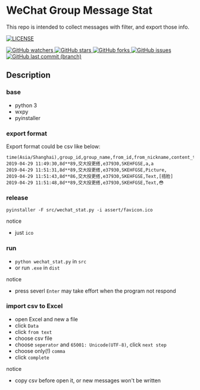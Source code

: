 # WeChat Group Message Stat

This repo is intended to collect messages with filter, 
and export those info.

[![LICENSE](https://img.shields.io/badge/license-MIT%20(The%20996%20Prohibited%20License)-blue.svg)](https://github.com/996icu/996.ICU/blob/master/LICENSE)

[
![GitHub watchers](https://img.shields.io/github/watchers/glrh111/wechat_stat.svg)
![GitHub stars](https://img.shields.io/github/stars/glrh111/wechat_stat.svg)
![GitHub forks](https://img.shields.io/github/forks/glrh111/wechat_stat.svg)
![GitHub issues](https://img.shields.io/github/issues/glrh111/wechat_stat.svg)
![GitHub last commit (branch)](https://img.shields.io/github/last-commit/glrh111/wechat_stat.svg)
](https://github.com/glrh111/wechat_stat)

## Description

### base

+ python 3
+ wxpy
+ pyinstaller

### export format

Export format could be csv like below:
```
time(Asia/Shanghai),group_id,group_name,from_id,from_nickname,content_type,content
2019-04-29 11:49:30,8d**89,交大投更搭,e37930,SKEHFGSE,a,a
2019-04-29 11:51:31,8d**89,交大投更搭,e37930,SKEHFGSE,Picture,
2019-04-29 11:51:43,8d**86,交大投更搭,e37930,SKEHFGSE,Text,[捂脸]
2019-04-29 11:51:48,8d**89,交大投更搭,e37930,SKEHFGSE,Text,😳
```

### release

`pyinstaller -F src/wechat_stat.py -i assert/favicon.ico`

notice
+ just `ico`

### run

+ `python wechat_stat.py` in `src`
+ or run `.exe` in `dist`

notice
+ press severl `Enter` may take effort when the program not respond

### import csv to Excel

+ open Excel and new a file
+ click `Data`
+ click `from text`
+ choose csv file
+ choose `seperator` and `65001: Unicode(UTF-8)`, click `next step`
+ choose only(!) `comma`
+ click `complete`

notice
+ copy csv before open it, or new messages won't be written
